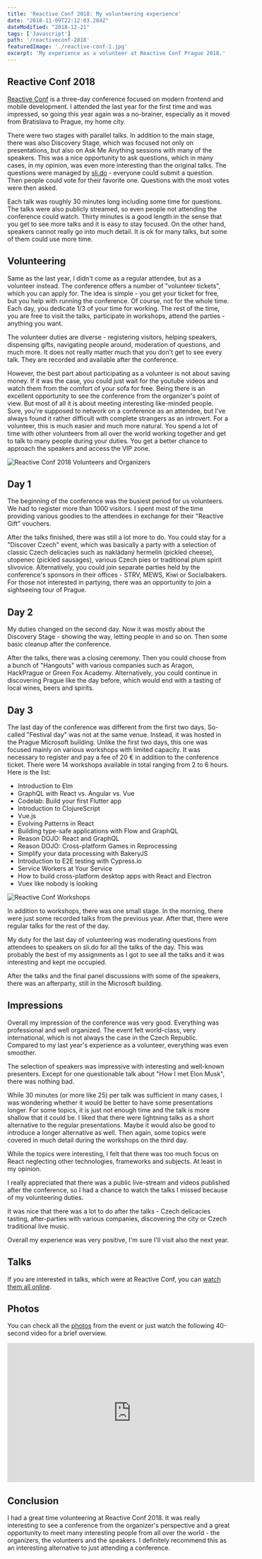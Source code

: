 ```yaml
---
title: 'Reactive Conf 2018: My volunteering experience'
date: "2018-11-09T22:12:03.284Z"
dateModified: "2018-12-21"
tags: ['Javascript']
path: '/reactiveconf-2018'
featuredImage: './reactive-conf-1.jpg'
excerpt: 'My experience as a volunteer at Reactive Conf Prague 2018.'
---
```


<PostHeader frontmatter={props.data.mdx.frontmatter} />

## Reactive Conf 2018
[Reactive Conf](https://reactiveconf.com/) is a three-day conference focused on modern frontend and mobile development. I attended the last year for the first time and was impressed, so going this year again was a no-brainer, especially as it moved from Bratislava to Prague, my home city.

There were two stages with parallel talks. In addition to the main stage, there was also Discovery Stage, which was focused not only on presentations, but also on Ask Me Anything sessions with many of the speakers. This was a nice opportunity to ask questions, which in many cases, in my opinion, was even more interesting than the original talks. The questions were managed by [sli.do](https://www.sli.do/) - everyone could submit a question. Then people could vote for their favorite one. Questions with the most votes were then asked.

Each talk was roughly 30 minutes long including some time for questions. The talks were also publicly streamed, so even people not attending the conference could watch. Thirty minutes is a good length in the sense that you get to see more talks and it is easy to stay focused. On the other hand, speakers cannot really go into much detail. It is ok for many talks, but some of them could use more time.

## Volunteering

Same as the last year, I didn't come as a regular attendee, but as a volunteer instead. The conference offers a number of "volunteer tickets", which you can apply for. The idea is simple - you get your ticket for free, but you help with running the conference. Of course, not for the whole time. Each day, you dedicate 1/3 of your time for working. The rest of the time, you are free to visit the talks, participate in workshops, attend the parties - anything you want.

The volunteer duties are diverse - registering visitors, helping speakers, dispensing gifts, navigating people around, moderation of questions, and much more. It does not really matter much that you don't get to see every talk. They are recorded and available after the conference.

However, the best part about participating as a volunteer is not about saving money. If it was the case, you could just wait for the youtube videos and watch them from the comfort of your sofa for free. Being there is an excellent opportunity to see the conference from the organizer's point of view. But most of all it is about meeting interesting like-minded people. Sure, you're supposed to network on a conference as an attendee, but I've always found it rather difficult with complete strangers as an introvert. For a volunteer, this is much easier and much more natural. You spend a lot of time with other volunteers from all over the world working together and get to talk to many people during your duties. You get a better chance to approach the speakers and access the VIP zone.

![Reactive Conf 2018 Volunteers and Organizers](./reactive-conf-2.jpg)

## Day 1
The beginning of the conference was the busiest period for us volunteers. We had to register more than 1000 visitors. I spent most of the time providing various goodies to the attendees in exchange for their "Reactive Gift" vouchers.

After the talks finished, there was still a lot more to do. You could stay for a "Discover Czech" event, which was basically a party with a selection of classic Czech delicacies such as nakládaný hermelín (pickled cheese), utopenec (pickled sausages), various Czech pies or traditional plum spirit slivovice. Alternatively, you could join separate parties held by the conference's sponsors in their offices - STRV, MEWS, Kiwi or Socialbakers. For those not interested in partying, there was an opportunity to join a sightseeing tour of Prague.


## Day 2
My duties changed on the second day. Now it was mostly about the Discovery Stage - showing the way, letting people in and so on. Then some basic cleanup after the conference.

After the talks, there was a closing ceremony. Then you could choose from a bunch of "Hangouts" with various companies such as Aragon, HackPrague or Green Fox Academy. Alternatively, you could continue in discovering Prague like the day before, which would end with a tasting of local wines, beers and spirits.

## Day 3
The last day of the conference was different from the first two days. So-called "Festival day" was not at the same venue. Instead, it was hosted in the Prague Microsoft building. Unlike the first two days, this one was focused mainly on various workshops with limited capacity. It was necessary to register and pay a fee of 20 € in addition to the conference ticket. There were 14 workshops available in total ranging from 2 to 6 hours. Here is the list:

- Introduction to Elm
- GraphQL with React vs. Angular vs. Vue
- Codelab: Build your first Flutter app
- Introduction to ClojureScript
- Vue.js
- Evolving Patterns in React
- Building type-safe applications with Flow and GraphQL
- Reason DOJO: React and GraphQL
- Reason DOJO: Cross-platform Games in Reprocessing
- Simplify your data processing with BakeryJS
- Introduction to E2E testing with Cypress.io
- Service Workers at Your Service
- How to build cross-platform desktop apps with React and Electron
- Vuex like nobody is looking

![Reactive Conf Workshops](./reactive-conf-3.jpg)

In addition to workshops, there was one small stage. In the morning, there were just some recorded talks from the previous year. After that, there were regular talks for the rest of the day.

My duty for the last day of volunteering was moderating questions from attendees to speakers on sli.do for all the talks of the day. This was probably the best of my assignments as I got to see all the talks and it was interesting and kept me occupied.

After the talks and the final panel discussions with some of the speakers, there was an afterparty, still in the Microsoft building.

## Impressions
Overall my impression of the conference was very good. Everything was professional and well organized. The event felt world-class, very international, which is not always the case in the Czech Republic. Compared to my last year's experience as a volunteer, everything was even smoother.

The selection of speakers was impressive with interesting and well-known presenters. Except for one questionable talk about "How I met Elon Musk", there was nothing bad.

While 30 minutes (or more like 25) per talk was sufficient in many cases, I was wondering whether it would be better to have some presentations longer. For some topics, it is just not enough time and the talk is more shallow that it could be. I liked that there were lightning talks as a short alternative to the regular presentations. Maybe it would also be good to introduce a longer alternative as well. Then again, some topics were covered in much detail during the workshops on the third day.

While the topics were interesting, I felt that there was too much focus on React neglecting other technologies, frameworks and subjects. At least in my opinion.

I really appreciated that there was a public live-stream and videos published after the conference, so I had a chance to watch the talks I missed because of my volunteering duties.

It was nice that there was a lot to do after the talks - Czech delicacies tasting, after-parties with various companies, discovering the city or Czech traditional live music.

Overall my experience was very positive, I'm sure I'll visit also the next year. 

## Talks
If you are interested in talks, which were at Reactive Conf, you can [watch them all online](https://www.youtube.com/playlist?list=PLa2ZZ09WYepPQAIo1h98LaPkQUYwaSbWO&mc_cid=09db7b9adc&mc_eid=6613f6258f).

## Photos
You can check all the [photos](https://photos.google.com/share/AF1QipPMSR7JQ_w4QR-QuubLp5hAxjATZibHpRHwFRQLRjcP3WGef3k0qr7e9f3doDAz8A?key=TEkzSUw2aDBXQ284bXFWd0ZVemNRTTAtaktiSS1R) from the event or just watch the following 40-second video for a brief overview.

<iframe width="560" height="315" src="https://www.youtube.com/embed/h6Z76xJP2h4" frameborder="0" allow="accelerometer; autoplay; encrypted-media; gyroscope; picture-in-picture" allowfullscreen></iframe>

## Conclusion
I had a great time volunteering at Reactive Conf 2018. It was really interesting to see a conference from the organizer's perspective and a great opportunity to meet many interesting people from all over the world - the organizers, the volunteers and the speakers. I definitely recommend this as an interesting alternative to just attending a conference. 